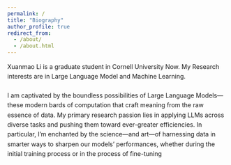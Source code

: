 ```yaml
---
permalink: /
title: "Biography"
author_profile: true
redirect_from: 
  - /about/
  - /about.html
---
```


<!-- Inline CSS to add extra paragraph spacing -->
<style>
  p {
    margin-bottom: 1.5em; /* Increase or decrease the 1.5em as desired */
    line-height: 1.6;    /* Optional: tweak line-height for better readability */
  }
</style>

<p>Xuanmao Li is a graduate student in Cornell University Now. My Research interests
are in Large Language Model and Machine Learning.</p>

<p>I am captivated by the boundless possibilities of Large Language Models—these modern bards of computation that craft meaning from the raw essence of data. My primary research passion lies in applying LLMs across diverse tasks and pushing them toward ever-greater efficiencies. In particular, I’m enchanted by the science—and art—of harnessing data in smarter ways to sharpen our models’ performances, whether during the initial training process or in the process of fine-tuning</p>

